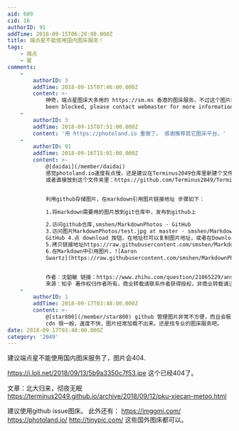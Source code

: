 ```yaml
---
aid: 689
cid: 16
authorID: 91
addTime: 2018-09-15T06:28:00.000Z
title: 端点星不能使用国内图床服务！
tags:
    - 端点
    - 星
comments:
    -
        authorID: 3
        addTime: 2018-09-15T07:46:00.000Z
        content: >-
            神奇，端点星图床大多用的 https://sm.ms 香港的图床服务，不过这个图片的确是屏蔽了。 `This image has
            been blocked, please contact webmaster for more information.`
    -
        authorID: 3
        addTime: 2018-09-15T07:51:00.000Z
        content: '用 https://photoland.io 重做了。 感谢推荐其它图床平台。'
    -
        authorID: 91
        addTime: 2018-09-16T15:01:00.000Z
        content: >-
            @[daidai](/member/daidai)
            感觉photoland.io速度有点慢，还是建议在Terminus2049仓库里新建个文件夹专门放博文图片，然后用raw的方式插入链接。
            或者直接放到这个文件夹里：https://github.com/Terminus2049/Terminus2049.github.io/tree/master/images


            利用github存储图片，在markdown引用图片链接地址 步骤如下：  

            1.将markdown需要用的图片放到git仓库中，发布到github上  

            2.访问github仓库,smshen/MarkdownPhotos · GitHub
            3.访问图片MarkdownPhotos/test.jpg at master · smshen/MarkdownPhotos ·
            GitHub 4.点 download 按钮，在地址栏可以复制图片地址，或者在Download按钮上直接右键 "复制链接地址"
            5.拷贝链接地址https://raw.githubusercontent.com/smshen/MarkdownPhotos/master/Res/test.jpg
            6.在Markdown中引用图片，![Aaron
            Swartz](https://raw.githubusercontent.com/smshen/MarkdownPhotos/master/Res/test.jpg)


            作者：沈韶敏 链接：https://www.zhihu.com/question/21065229/answer/61070700
            来源：知乎 著作权归作者所有。商业转载请联系作者获得授权，非商业转载请注明出处。
    -
        authorID: 1
        addTime: 2018-09-17T03:48:00.000Z
        content: >-
            @[star800](/member/star800) github 管理图片非常不方便，而且会极大增加仓库大小。另外，github
            cdn 很一般，速度不快，图片经常加载不出来。还是找专业的图床服务吧。
date: 2018-09-17T03:48:00.000Z
category: '2049'
---
```


建议端点星不能使用国内图床服务了，图片会404.

https://i.loli.net/2018/09/13/5b9a3350c7f53.jpe 这个已经404了。

文章：北大归来，彻夜无眠 https://terminus2049.github.io/archive/2018/09/12/pku-xiecan-metoo.html

建议使用github issue图床。 此外还有： https://imggmi.com/ https://photoland.io/ http://tinypic.com/ 这些国外图床都可以。
